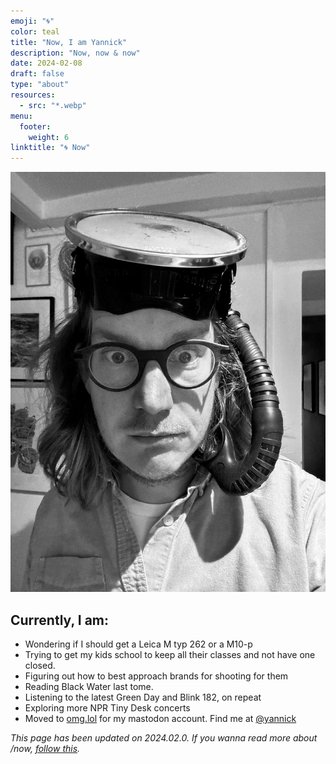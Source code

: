 ```yaml
---
emoji: "🌀"
color: teal
title: "Now, I am Yannick"
description: "Now, now & now"
date: 2024-02-08
draft: false
type: "about"
resources:
  - src: "*.webp"
menu:
  footer:
    weight: 6
linktitle: "🌀 Now"
---
```


![](me.webp)

## Currently, I am: 
- Wondering if I should get a Leica M typ 262 or a M10-p
- Trying to get my kids school to keep all their classes and not have one closed.
- Figuring out how to best approach brands for shooting for them
- Reading Black Water last tome.
- Listening to the latest Green Day and Blink 182, on repeat
- Exploring more NPR Tiny Desk concerts
- Moved to [omg.lol](https://omg.lol) for my mastodon account. Find me at [@yannick](https://social.lol/@yannick)

*This page has been updated on 2024.02.0. If you wanna read more about /now, [follow this](https://nownownow.com/about).*
